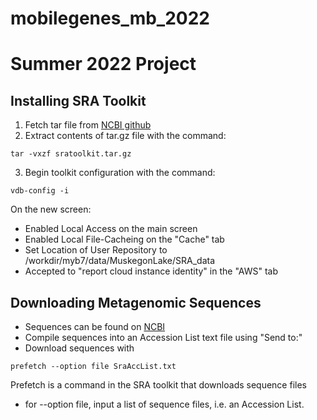 # mobilegenes_mb_2022

# Summer 2022 Project

## Installing SRA Toolkit
1. Fetch tar file from [NCBI github]([url](https://github.com/ncbi/sra-tools/wiki/02.-Installing-SRA-Toolkit))
2. Extract contents of tar.gz file with the command:
```
tar -vxzf sratoolkit.tar.gz
```

3. Begin toolkit configuration with the command:
```
vdb-config -i
```
On the new screen:
  - Enabled Local Access on the main screen 
  - Enabled Local File-Cacheing on the "Cache" tab
  - Set Location of User Repository to /workdir/myb7/data/MuskegonLake/SRA_data
  - Accepted to "report cloud instance identity" in the "AWS" tab

## Downloading Metagenomic Sequences

- Sequences can be found on [NCBI]([url](https://www.ncbi.nlm.nih.gov/sra?linkname=bioproject_sra_all&from_uid=705524))
- Compile sequences into an Accession List text file using "Send to:"
- Download sequences with 
```
prefetch --option file SraAccList.txt
```
Prefetch is a command in the SRA toolkit that downloads sequence files
- for --option file, input a list of sequence files, i.e. an Accession List.

